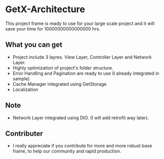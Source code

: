 # GetX-Architecture

This project frame is ready to use for your large scale project and it will save your time for 10000000000000000 hrs. 

## What you can get

- Project include 3 layres. View Layer, Controller Layer and Network Layer.
- Highly optimization of project's folder structure.
- Error Handling and Pagination are ready to use (I already integrated in sample)
- Cache Manager integrated using GetStorage 
- Localization


## Note
- Network Layer integrated using DIO. (I will add retrofit way later).

## Contributer
- I really appreciate if you contribute for more and more robust base frame, to help our community and rapid production.
